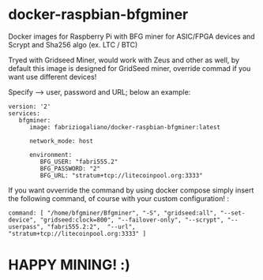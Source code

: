 # docker-raspbian-bfgminer
Docker images for Raspberry Pi with BFG miner for ASIC/FPGA devices and Scrypt and Sha256 algo (ex. LTC / BTC)

Tryed with Gridseed Miner, would work with Zeus and other as well, by default this image is designed for GridSeed miner, override commad if you want use different devices!

Specify --> user, password and URL; below an example:

```
version: '2'
services:
   bfgminer:
      image: fabriziogaliano/docker-raspbian-bfgminer:latest

      network_mode: host

      environment:
         BFG_USER: "fabri555.2"
         BFG_PASSWORD: "2"
         BFG_URL: "stratum+tcp://litecoinpool.org:3333"

```

If you want ovverride the command by using docker compose simply insert the following command, of course with your custom configuration! :

```
command: [ "/home/bfgminer/Bfgminer", "-S", "gridseed:all", "--set-device", "gridseed:clock=800", "--failover-only", "--scrypt", "--userpass", "fabri555.2:2",  "--url", "stratum+tcp://litecoinpool.org:3333" ]

```

# HAPPY MINING! :)